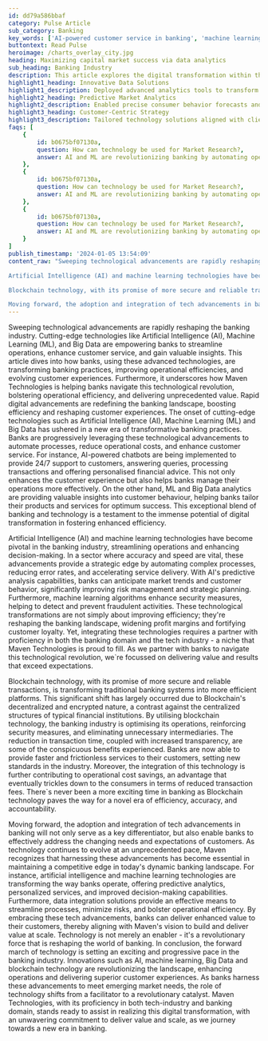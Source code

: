 ```yaml
---
id: dd79a586bbaf
category: Pulse Article
sub_category: Banking
key_words: ['AI-powered customer service in banking', 'machine learning in financial risk management', 'Big Data analytics for banking operations', 'blockchain implementation in banking sector', 'digital transformation strategies for banks', 'operational efficiency with AI in banking', 'predictive analytics in banking services', 'personalized banking experiences through technology', 'cost reduction through fintech innovations', 'enhancing banking security with machine learning.']
buttontext: Read Pulse
heroimage: /charts_overlay_city.jpg
heading: Maximizing capital market success via data analytics
sub_heading: Banking Industry
description: This article explores the digital transformation within the banking industry facilitated by emerging technologies such as AI, ML, Big Data, and Blockchain. It highlights the efficiencies and enhanced customer services enabled by technological integration, and the strategic advantage offered through improved decision-making and security. Maven Technologies plays a pivotal role in guiding banks through this revolution, with a steadfast commitment to deliver scalable value and operational excellence in this evolving environment.
highlight1_heading: Innovative Data Solutions
highlight1_description: Deployed advanced analytics tools to transform client's market research capabilities.
highlight2_heading: Predictive Market Analytics
highlight2_description: Enabled precise consumer behavior forecasts and trend detection using custom AI algorithms.
highlight3_heading: Customer-Centric Strategy
highlight3_description: Tailored technology solutions aligned with client's long-term vision for sustained growth.
faqs: [
    {
        id: b0675bf07130a,
        question: How can technology be used for Market Research?,
        answer: AI and ML are revolutionizing banking by automating operations, enhancing risk assessment, detecting fraud, personalizing customer experiences, and providing insights for financial planning through predictive analytics and conversational chatbots.
    },
    {
        id: b0675bf07130a,
        question: How can technology be used for Market Research?,
        answer: AI and ML are revolutionizing banking by automating operations, enhancing risk assessment, detecting fraud, personalizing customer experiences, and providing insights for financial planning through predictive analytics and conversational chatbots.
    },
    {
        id: b0675bf07130a,
        question: How can technology be used for Market Research?,
        answer: AI and ML are revolutionizing banking by automating operations, enhancing risk assessment, detecting fraud, personalizing customer experiences, and providing insights for financial planning through predictive analytics and conversational chatbots.
    }
]
publish_timestamp: '2024-01-05 13:54:09'
content_raw: "Sweeping technological advancements are rapidly reshaping the banking industry. Cutting-edge technologies like Artificial Intelligence (AI), Machine Learning (ML), and Big Data are empowering banks to streamline operations, enhance customer service, and gain valuable insights. This article dives into how banks, using these advanced technologies, are transforming banking practices, improving operational efficiencies, and evolving customer experiences. Furthermore, it underscores how Maven Technologies is helping banks navigate this technological revolution, bolstering operational efficiency, and delivering unprecedented value. Rapid digital advancements are redefining the banking landscape, boosting efficiency and reshaping customer experiences. The onset of cutting-edge technologies such as Artificial Intelligence (AI), Machine Learning (ML) and Big Data has ushered in a new era of transformative banking practices. Banks are progressively leveraging these technological advancements to automate processes, reduce operational costs, and enhance customer service. For instance, AI-powered chatbots are being implemented to provide 24/7 support to customers, answering queries, processing transactions and offering personalised financial advice. This not only enhances the customer experience but also helps banks manage their operations more effectively. On the other hand, ML and Big Data analytics are providing valuable insights into customer behaviour, helping banks tailor their products and services for optimum success. This exceptional blend of banking and technology is a testament to the immense potential of digital transformation in fostering enhanced efficiency.

Artificial Intelligence (AI) and machine learning technologies have become pivotal in the banking industry, streamlining operations and enhancing decision-making. In a sector where accuracy and speed are vital, these advancements provide a strategic edge by automating complex processes, reducing error rates, and accelerating service delivery. With AI`s predictive analysis capabilities, banks can anticipate market trends and customer behavior, significantly improving risk management and strategic planning. Furthermore, machine learning algorithms enhance security measures, helping to detect and prevent fraudulent activities. These technological transformations are not simply about improving efficiency; they`re reshaping the banking landscape, widening profit margins and fortifying customer loyalty. Yet, integrating these technologies requires a partner with proficiency in both the banking domain and the tech industry - a niche that Maven Technologies is proud to fill. As we partner with banks to navigate this technological revolution, we`re focussed on delivering value and results that exceed expectations.

Blockchain technology, with its promise of more secure and reliable transactions, is transforming traditional banking systems into more efficient platforms. This significant shift has largely occurred due to Blockchain`s decentralized and encrypted nature, a contrast against the centralized structures of typical financial institutions. By utilising blockchain technology, the banking industry is optimising its operations, reinforcing security measures, and eliminating unnecessary intermediaries. The reduction in transaction time, coupled with increased transparency, are some of the conspicuous benefits experienced. Banks are now able to provide faster and frictionless services to their customers, setting new standards in the industry. Moreover, the integration of this technology is further contributing to operational cost savings, an advantage that eventually trickles down to the consumers in terms of reduced transaction fees. There`s never been a more exciting time in banking as Blockchain technology paves the way for a novel era of efficiency, accuracy, and accountability.

Moving forward, the adoption and integration of tech advancements in banking will not only serve as a key differentiator, but also enable banks to effectively address the changing needs and expectations of customers. As technology continues to evolve at an unprecedented pace, Maven recognizes that harnessing these advancements has become essential in maintaining a competitive edge in today`s dynamic banking landscape. For instance, artificial intelligence and machine learning technologies are transforming the way banks operate, offering predictive analytics, personalized services, and improved decision-making capabilities. Furthermore, data integration solutions provide an effective means to streamline processes, minimize risks, and bolster operational efficiency. By embracing these tech advancements, banks can deliver enhanced value to their customers, thereby aligning with Maven`s vision to build and deliver value at scale. Technology is not merely an enabler - it`s a revolutionary force that is reshaping the world of banking. In conclusion, the forward march of technology is setting an exciting and progressive pace in the banking industry. Innovations such as AI, machine learning, Big Data and blockchain technology are revolutionizing the landscape, enhancing operations and delivering superior customer experiences. As banks harness these advancements to meet emerging market needs, the role of technology shifts from a facilitator to a revolutionary catalyst. Maven Technologies, with its proficiency in both tech-industry and banking domain, stands ready to assist in realizing this digital transformation, with an unwavering commitment to deliver value and scale, as we journey towards a new era in banking."
---
```


Sweeping technological advancements are rapidly reshaping the banking industry. Cutting-edge technologies like Artificial Intelligence (AI), Machine Learning (ML), and Big Data are empowering banks to streamline operations, enhance customer service, and gain valuable insights. This article dives into how banks, using these advanced technologies, are transforming banking practices, improving operational efficiencies, and evolving customer experiences. Furthermore, it underscores how Maven Technologies is helping banks navigate this technological revolution, bolstering operational efficiency, and delivering unprecedented value. Rapid digital advancements are redefining the banking landscape, boosting efficiency and reshaping customer experiences. The onset of cutting-edge technologies such as Artificial Intelligence (AI), Machine Learning (ML) and Big Data has ushered in a new era of transformative banking practices. Banks are progressively leveraging these technological advancements to automate processes, reduce operational costs, and enhance customer service. For instance, AI-powered chatbots are being implemented to provide 24/7 support to customers, answering queries, processing transactions and offering personalised financial advice. This not only enhances the customer experience but also helps banks manage their operations more effectively. On the other hand, ML and Big Data analytics are providing valuable insights into customer behaviour, helping banks tailor their products and services for optimum success. This exceptional blend of banking and technology is a testament to the immense potential of digital transformation in fostering enhanced efficiency.

Artificial Intelligence (AI) and machine learning technologies have become pivotal in the banking industry, streamlining operations and enhancing decision-making. In a sector where accuracy and speed are vital, these advancements provide a strategic edge by automating complex processes, reducing error rates, and accelerating service delivery. With AI's predictive analysis capabilities, banks can anticipate market trends and customer behavior, significantly improving risk management and strategic planning. Furthermore, machine learning algorithms enhance security measures, helping to detect and prevent fraudulent activities. These technological transformations are not simply about improving efficiency; they're reshaping the banking landscape, widening profit margins and fortifying customer loyalty. Yet, integrating these technologies requires a partner with proficiency in both the banking domain and the tech industry - a niche that Maven Technologies is proud to fill. As we partner with banks to navigate this technological revolution, we`re focussed on delivering value and results that exceed expectations.

Blockchain technology, with its promise of more secure and reliable transactions, is transforming traditional banking systems into more efficient platforms. This significant shift has largely occurred due to Blockchain's decentralized and encrypted nature, a contrast against the centralized structures of typical financial institutions. By utilising blockchain technology, the banking industry is optimising its operations, reinforcing security measures, and eliminating unnecessary intermediaries. The reduction in transaction time, coupled with increased transparency, are some of the conspicuous benefits experienced. Banks are now able to provide faster and frictionless services to their customers, setting new standards in the industry. Moreover, the integration of this technology is further contributing to operational cost savings, an advantage that eventually trickles down to the consumers in terms of reduced transaction fees. There`s never been a more exciting time in banking as Blockchain technology paves the way for a novel era of efficiency, accuracy, and accountability.

Moving forward, the adoption and integration of tech advancements in banking will not only serve as a key differentiator, but also enable banks to effectively address the changing needs and expectations of customers. As technology continues to evolve at an unprecedented pace, Maven recognizes that harnessing these advancements has become essential in maintaining a competitive edge in today's dynamic banking landscape. For instance, artificial intelligence and machine learning technologies are transforming the way banks operate, offering predictive analytics, personalized services, and improved decision-making capabilities. Furthermore, data integration solutions provide an effective means to streamline processes, minimize risks, and bolster operational efficiency. By embracing these tech advancements, banks can deliver enhanced value to their customers, thereby aligning with Maven's vision to build and deliver value at scale. Technology is not merely an enabler - it's a revolutionary force that is reshaping the world of banking. In conclusion, the forward march of technology is setting an exciting and progressive pace in the banking industry. Innovations such as AI, machine learning, Big Data and blockchain technology are revolutionizing the landscape, enhancing operations and delivering superior customer experiences. As banks harness these advancements to meet emerging market needs, the role of technology shifts from a facilitator to a revolutionary catalyst. Maven Technologies, with its proficiency in both tech-industry and banking domain, stands ready to assist in realizing this digital transformation, with an unwavering commitment to deliver value and scale, as we journey towards a new era in banking.

